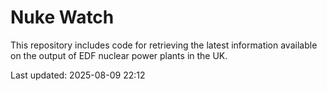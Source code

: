# Nuke Watch

This repository includes code for retrieving the latest information available on the output of EDF nuclear power plants in the UK.

Last updated: 2025-08-09 22:12